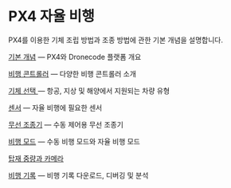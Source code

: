 # PX4 자율 비행

PX4를 이용한 기체 조립 방법과 조종 방법에 관한 기본 개념을 설명합니다.

[기본 개념](../getting_started/px4_basic_concepts.md) — PX4와 Dronecode 플랫폼 개요

[비행 콘트롤러](../getting_started/flight_controller_selection.md) — 다양한 비행 콘트롤러 소개

[기체 선택 ](../getting_started/frame_selection.md) — 항공, 지상 및 해양에서 지원되는 차량 유형

[센서](../getting_started/sensor_selection.md) — 자율 비행에 필요한 센서

[무선 조종기](../getting_started/rc_transmitter_receiver.md) — 수동 제어용 무선 조종기

[비행 모드](../getting_started/flight_modes.md) — 수동 비행 모드와 자율 비행 모드

[탑재 중량과 카메라](../payloads/README.md)

[비행 기록](../getting_started/flight_reporting.md) — 비행 기록 다운로드, 디버깅 및 분석

